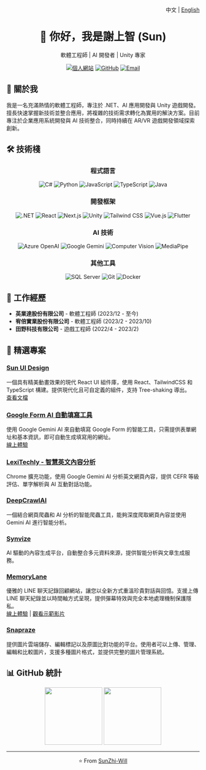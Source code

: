 <div align="right">
  中文 | <a href="README.md">English</a>
</div>

<div align="center">
  <h1>👋 你好，我是謝上智 (Sun)</h1>
  <p>軟體工程師 | AI 開發者 | Unity 專家</p>
  
  [![個人網站](https://img.shields.io/badge/網站-shangzhistime-blue?style=flat-square)](https://sites.google.com/view/shangzhistime)
  [![GitHub](https://img.shields.io/badge/GitHub-SunZhi--Will-181717?style=flat-square&logo=github)](https://github.com/SunZhi-Will)
  [![Email](https://img.shields.io/badge/Email-聯繫我-red?style=flat-square&logo=gmail)](mailto:sun055676@gmail.com)
</div>

## 🚀 關於我
我是一名充滿熱情的軟體工程師，專注於 .NET、AI 應用開發與 Unity 遊戲開發。擅長快速掌握新技術並整合應用，將複雜的技術需求轉化為實用的解決方案。目前專注於企業應用系統開發與 AI 技術整合，同時持續在 AR/VR 遊戲開發領域探索創新。

## 🛠️ 技術棧
<div align="center">
  
  ### 程式語言
  ![C#](https://img.shields.io/badge/-C%23-239120?style=for-the-badge&logo=c-sharp&logoColor=white)
  ![Python](https://img.shields.io/badge/-Python-3776AB?style=for-the-badge&logo=Python&logoColor=white)
  ![JavaScript](https://img.shields.io/badge/-JavaScript-F7DF1E?style=for-the-badge&logo=javascript&logoColor=black)
  ![TypeScript](https://img.shields.io/badge/-TypeScript-3178C6?style=for-the-badge&logo=typescript&logoColor=white)
  ![Java](https://img.shields.io/badge/-Java-007396?style=for-the-badge&logo=java&logoColor=white)

  ### 開發框架
  ![.NET](https://img.shields.io/badge/-.NET-512BD4?style=for-the-badge&logo=dotnet&logoColor=white)
  ![React](https://img.shields.io/badge/-React-61DAFB?style=for-the-badge&logo=react&logoColor=black)
  ![Next.js](https://img.shields.io/badge/-Next.js-000000?style=for-the-badge&logo=next.js&logoColor=white)
  ![Unity](https://img.shields.io/badge/-Unity-000000?style=for-the-badge&logo=unity&logoColor=white)
  ![Tailwind CSS](https://img.shields.io/badge/-Tailwind_CSS-38B2AC?style=for-the-badge&logo=tailwind-css&logoColor=white)
  ![Vue.js](https://img.shields.io/badge/-Vue.js-4FC08D?style=for-the-badge&logo=vue.js&logoColor=white)
  ![Flutter](https://img.shields.io/badge/-Flutter-02569B?style=for-the-badge&logo=flutter&logoColor=white)

  ### AI 技術
  ![Azure OpenAI](https://img.shields.io/badge/-Azure_OpenAI-0078D4?style=for-the-badge&logo=microsoft-azure&logoColor=white)
  ![Google Gemini](https://img.shields.io/badge/-Google_Gemini-4285F4?style=for-the-badge&logo=google&logoColor=white)
  ![Computer Vision](https://img.shields.io/badge/-Computer_Vision-5C3EE8?style=for-the-badge&logo=opencv&logoColor=white)
  ![MediaPipe](https://img.shields.io/badge/-MediaPipe-0A0A0A?style=for-the-badge&logoColor=white)

  ### 其他工具
  ![SQL Server](https://img.shields.io/badge/-SQL_Server-CC2927?style=for-the-badge&logo=microsoft-sql-server&logoColor=white)
  ![Git](https://img.shields.io/badge/-Git-F05032?style=for-the-badge&logo=git&logoColor=white)
  ![Docker](https://img.shields.io/badge/-Docker-2496ED?style=for-the-badge&logo=docker&logoColor=white)
</div>

## 💼 工作經歷
- **英業達股份有限公司** - 軟體工程師 (2023/12 - 至今)
- **宥倍實業股份有限公司** - 軟體工程師 (2023/2 - 2023/10)
- **田野科技有限公司** - 遊戲工程師 (2022/4 - 2023/2)

## 🚀 精選專案
### [Sun UI Design](https://github.com/SunZhi-Will/sunui-design)
一個具有精美動畫效果的現代 React UI 組件庫，使用 React、TailwindCSS 和 TypeScript 構建。提供現代化且可自定義的組件，支持 Tree-shaking 導出。  
[查看文檔](https://sunui.vercel.app/)

### [Google Form AI 自動填寫工具](https://github.com/SunZhi-Will/AutoFormAI)
使用 Google Gemini AI 來自動填寫 Google Form 的智能工具，只需提供表單網址和基本資訊，即可自動生成填寫用的網址。  
[線上體驗](https://auto-form-ai.vercel.app/)

### [LexiTechly - 智慧英文內容分析](https://chromewebstore.google.com/detail/lexitechly-%E6%99%BA%E6%85%A7%E8%8B%B1%E6%96%87%E5%85%A7%E5%AE%B9%E5%88%86%E6%9E%90/lnfheajgimgpheflgjgknhnppanfenmk)
Chrome 擴充功能，使用 Google Gemini AI 分析英文網頁內容，提供 CEFR 等級評估、單字解析與 AI 互動對話功能。

### [DeepCrawlAI](https://github.com/SunZhi-Will/DeepCrawlAI)
一個結合網頁爬蟲和 AI 分析的智能爬蟲工具，能夠深度爬取網頁內容並使用 Gemini AI 進行智能分析。

### [Synvize](https://synvize.com/)
AI 驅動的內容生成平台，自動整合多元資料來源，提供智能分析與文章生成服務。

### [MemoryLane](https://github.com/Sunzhi-will/memory-lane)
優雅的 LINE 聊天記錄回顧網站，讓您以全新方式重溫珍貴對話與回憶。支援上傳 LINE 聊天紀錄並以時間軸方式呈現，提供彈幕特效與完全本地處理機制保護隱私。  
[線上體驗](https://memorylane-nine.vercel.app/) | [觀看示範影片](https://youtu.be/CPTTjLaydVU)

### [Snapraze](https://github.com/SunZhi-Will/snapraze)
提供圖片雲端儲存、編輯標記以及原圖比對功能的平台。使用者可以上傳、管理、編輯和比較圖片，支援多種圖片格式，並提供完整的圖片管理系統。

## 📊 GitHub 統計
<div align="center">
  <img height="150" src="https://github-readme-stats.vercel.app/api?username=SunZhi-Will&show_icons=true&theme=radical"/>
  <img height="150" src="https://github-readme-stats.vercel.app/api/top-langs/?username=SunZhi-Will&layout=compact&theme=radical"/>
</div>

---
<div align="center">
  ⭐️ From <a href="https://github.com/SunZhi-Will">SunZhi-Will</a>
</div> 